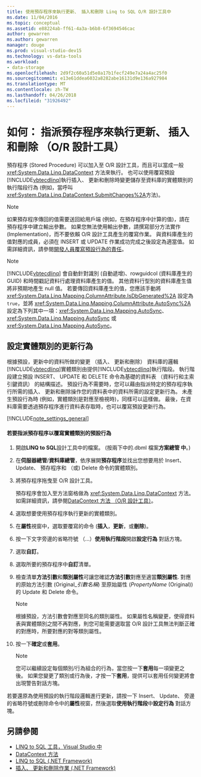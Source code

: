 ```yaml
---
title: 使用預存程序來執行更新、 插入和刪除 Linq to SQL O/R 設計工具中
ms.date: 11/04/2016
ms.topic: conceptual
ms.assetid: e88224ab-ff61-4a3a-b6b8-6f3694546cac
author: gewarren
ms.author: gewarren
manager: douge
ms.prod: visual-studio-dev15
ms.technology: vs-data-tools
ms.workload:
- data-storage
ms.openlocfilehash: 2d9f2c60a51d5e8a17b1fecf249e7a24a4ac25f0
ms.sourcegitcommit: e13e61ddea6032a8282abe16131d9e136a927984
ms.translationtype: MT
ms.contentlocale: zh-TW
ms.lasthandoff: 04/26/2018
ms.locfileid: "31926492"
---
```

# <a name="how-to-assign-stored-procedures-to-perform-updates-inserts-and-deletes-or-designer"></a>如何： 指派預存程序來執行更新、 插入和刪除 （O/R 設計工具）
預存程序 (Stored Procedure) 可以加入至 O/R 設計工具，而且可以當成一般 <xref:System.Data.Linq.DataContext> 方法來執行。 也可以使用覆寫預設[!INCLUDE[vbtecdlinq](../data-tools/includes/vbtecdlinq_md.md)]執行插入、 更新和刪除時變更儲存至資料庫的實體類別的執行階段行為 (例如，當呼叫<xref:System.Data.Linq.DataContext.SubmitChanges%2A>方法)。

> [!NOTE]
>  如果預存程序傳回的值需要送回給用戶端 (例如，在預存程序中計算的值)，請在預存程序中建立輸出參數。 如果您無法使用輸出參數，請撰寫部分方法實作 (Implementation)，而不要依賴 O/R 設計工具產生的覆寫作業。 與資料庫產生的值對應的成員，必須在 INSERT 或 UPDATE 作業成功完成之後設定為適當值。 如需詳細資訊，請參閱[開發人員覆寫預設行為的責任](/dotnet/framework/data/adonet/sql/linq/responsibilities-of-the-developer-in-overriding-default-behavior)。

> [!NOTE]
>  [!INCLUDE[vbtecdlinq](../data-tools/includes/vbtecdlinq_md.md)] 會自動針對識別 (自動遞增)、rowguidcol (資料庫產生的 GUID) 和時間戳記資料行處理資料庫產生的值。 其他資料行型別的資料庫產生值將非預期地產生 null 值。 若要傳回資料庫產生的值，您應該手動將 <xref:System.Data.Linq.Mapping.ColumnAttribute.IsDbGenerated%2A> 設定為 `true`，並將 <xref:System.Data.Linq.Mapping.ColumnAttribute.AutoSync%2A> 設定為下列其中一項：<xref:System.Data.Linq.Mapping.AutoSync>、<xref:System.Data.Linq.Mapping.AutoSync> 或 <xref:System.Data.Linq.Mapping.AutoSync>。

## <a name="configuring-the-update-behavior-of-an-entity-class"></a>設定實體類別的更新行為
 根據預設，更新中的資料所做的變更 （插入、 更新和刪除） 資料庫的邏輯[!INCLUDE[vbtecdlinq](../data-tools/includes/vbtecdlinq_md.md)]實體類別由提供[!INCLUDE[vbtecdlinq](../data-tools/includes/vbtecdlinq_md.md)]執行階段。 執行階段建立預設 INSERT、 UPDATE 和 DELETE 命令為基礎的資料表 （資料行和主索引鍵資訊） 的結構描述。 預設行為不需要時，您可以藉由指派特定的預存程序執行所需的插入、 更新和刪除操作您的資料表中的資料所需的設定更新行為。 未產生預設行為時 (例如，實體類別是對應至檢視時)，同樣可以這樣做。 最後，在資料庫需要透過預存程序進行資料表存取時，也可以覆寫預設更新行為。

[!INCLUDE[note_settings_general](../data-tools/includes/note_settings_general_md.md)]

#### <a name="to-assign-stored-procedures-to-override-the-default-behavior-of-an-entity-class"></a>若要指派預存程序以覆寫實體類別的預設行為

1.  開啟**LINQ to SQL**設計工具中的檔案。 (按兩下中的.dbml 檔案**方案總管 中**。)

2.  在**伺服器總管**/**資料庫總管**，依序展開**預存程序**並找出您想要用於 Insert、 Update、 預存程序和 （或) Delete 命令的實體類別。

3.  將預存程序拖曳至 O/R 設計工具。

     預存程序會加入至方法窗格做為 <xref:System.Data.Linq.DataContext> 方法。 如需詳細資訊，請參閱[DataContext 方法 （O/R 設計工具）](../data-tools/datacontext-methods-o-r-designer.md)。

4.  選取想要使用預存程序執行更新的實體類別。

5.  在**屬性**視窗中，選取要覆寫的命令 (**插入**，**更新**，或**刪除**)。

6.  按一下文字旁邊的省略符號 （...）**使用執行階段**開啟**設定行為** 對話方塊。

7.  選取**自訂**。

8.  選取所要的預存程序中**自訂**清單。

9. 檢查清單**方法引數**和**類別屬性**可讓您確認**方法引數**對應至適當**類別屬性**. 對應的原始方法引數 (Original_*引數名稱*) 至原始屬性 (*PropertyName* (Original)) 的 Update 和 Delete 命令。

    > [!NOTE]
    >  根據預設，方法引數會對應至同名的類別屬性。 如果屬性名稱變更，使得資料表與實體類別之間不再對應，則您可能需要選取當 O/R 設計工具無法判斷正確的對應時，所要對應的對等類別屬性。

10. 按一下**確定**或**套用**。

    > [!NOTE]
    >  您可以繼續設定每個類別/行為組合的行為，當您按一下**套用**每一項變更之後。 如果您變更了類別或行為後，才按一下**套用**，提供可以套用任何變更將會出現警告對話方塊。

若要還原為使用預設的執行階段邏輯進行更新，請按一下 Insert、 Update、 旁邊的省略符號或刪除命令中的**屬性**視窗，然後選取**使用執行階段**中**設定行為** 對話方塊。

## <a name="see-also"></a>另請參閱

- [LINQ to SQL 工具，Visual Studio 中](../data-tools/linq-to-sql-tools-in-visual-studio2.md)
- [DataContext 方法](../data-tools/datacontext-methods-o-r-designer.md)
- [LINQ to SQL (.NET Framework)](/dotnet/framework/data/adonet/sql/linq/index)
- [插入、 更新和刪除作業 (.NET Framework)](/dotnet/framework/data/adonet/sql/linq/insert-update-and-delete-operations)
